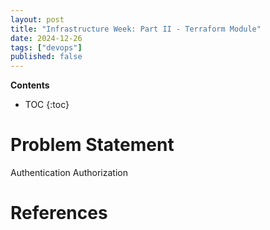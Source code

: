 ```yaml
---
layout: post
title: "Infrastructure Week: Part II - Terraform Module"
date: 2024-12-26
tags: ["devops"]
published: false
---
```


**Contents**
* TOC
{:toc}

# Problem Statement

Authentication
Authorization



# References

[^1]: []()